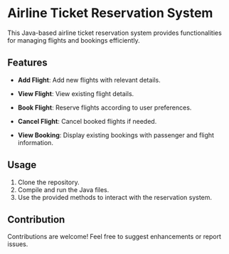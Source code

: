 # Airline Ticket Reservation System

This Java-based airline ticket reservation system provides functionalities for managing flights and bookings efficiently. 

## Features

- **Add Flight**: Add new flights with relevant details.
  
- **View Flight**: View existing flight details.
  
- **Book Flight**: Reserve flights according to user preferences.
  
- **Cancel Flight**: Cancel booked flights if needed.
  
- **View Booking**: Display existing bookings with passenger and flight information.

## Usage

1. Clone the repository.
2. Compile and run the Java files.
3. Use the provided methods to interact with the reservation system.

## Contribution

Contributions are welcome! Feel free to suggest enhancements or report issues.
